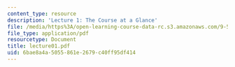 ```yaml
---
content_type: resource
description: 'Lecture 1: The Course at a Glance'
file: /media/https%3A/open-learning-course-data-rc.s3.amazonaws.com/9-520-statistical-learning-theory-and-applications-spring-2003/6bae8a4a5055861e2679c40ff95df414_lecture01.pdf
file_type: application/pdf
resourcetype: Document
title: lecture01.pdf
uid: 6bae8a4a-5055-861e-2679-c40ff95df414
---
```

